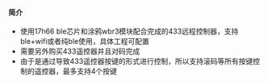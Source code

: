 #### 简介

- 使用17h66 ble芯片和涂鸦wbr3模块配合完成的433远程控制器，支持ble+wifi或者纯ble使用，具体工程可配置
- 需要另外购买433遥控器并且对码完成
- 由于是通过导致433遥控器按键的形式进行控制，所以支持滚码等所有按键控制的遥控器，最多支持4个按键